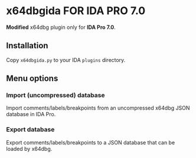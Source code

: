 # x64dbgida FOR IDA PRO 7.0

**Modified** x64dbg plugin only for **IDA Pro 7.0**.

## Installation

Copy `x64dbgida.py` to your IDA `plugins` directory.

## Menu options

### Import (uncompressed) database

Import comments/labels/breakpoints from an uncompressed x64dbg JSON database in IDA Pro.

### Export database

Export comments/labels/breakpoints to a JSON database that can be loaded by x64dbg.
